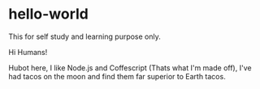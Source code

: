 # hello-world
This for self study and learning purpose only.

Hi Humans!

Hubot here, I like Node.js and Coffescript (Thats what I'm made off),
I've had tacos on the moon and find them far superior to Earth tacos.
